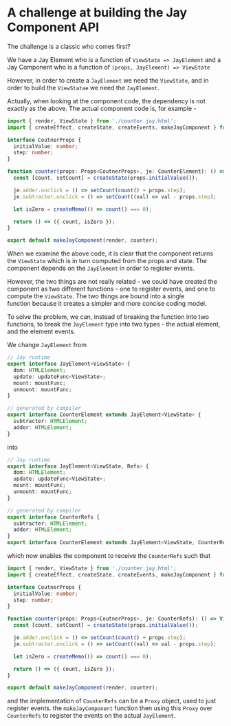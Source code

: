 # A challenge at building the Jay Component API

The challenge is a classic who comes first?

We have a Jay Element who is a function of `ViewState => JayElement`
and a Jay Component who is a function of `(props, JayElement) => ViewState`

However, in order to create a `JayElement` we need the `ViewState`, and
in order to build the `ViewStatae` we need the `JayElement`.

Actually, when looking at the component code, the dependency is not exactly
as the above. The actual component code is, for example -

```typescript
import { render, ViewState } from './counter.jay.html';
import { createEffect, createState, createEvents, makeJayComponent } from 'jay-hooks';

interface CoutnerProps {
  initialValue: number;
  step: number;
}

function counter(props: Props<CoutnerProps>, je: CounterElement): () => ViewState {
  const [count, setCount] = createState(props.initialValue());

  je.adder.onclick = () => setCount(count() + props.step);
  je.subtracter.onclick = () => setCount((val) => val - props.step);

  let isZero = createMemo(() => count() === 0);

  return () => ({ count, isZero });
}

export default makeJayComponent(render, counter);
```

When we examine the above code, it is clear that the component returns the
`ViewState` which is in turn computed from the props and state. The component depends on the
`JayElement` in order to register events.

However, the two things are not really related - we could have created the component as two different
functions - one to register events, and one to compute the `ViewState`. The two things are bound into a single  
function because it creates a simpler and more concise coding model.

To solve the problem, we can, instead of breaking the function into two functions, to break the `JayElement` type
into two types - the actual element, and the element events.

We change `JayElement` from

```typescript
// Jay runtime
export interface JayElement<ViewState> {
  dom: HTMLElement;
  update: updateFunc<ViewState>;
  mount: mountFunc;
  unmount: mountFunc;
}

// generated by compiler
export interface CounterElement extends JayElement<ViewState> {
  subtracter: HTMLElement;
  adder: HTMLElement;
}
```

into

```typescript
// Jay runtime
export interface JayElement<ViewState, Refs> {
  dom: HTMLElement;
  update: updateFunc<ViewState>;
  mount: mountFunc;
  unmount: mountFunc;
}

// generated by compiler
export interface CounterRefs {
  subtracter: HTMLElement;
  adder: HTMLElement;
}
export interface CounterElement extends JayElement<ViewState, CounterRefs>, CounterRefs {}
```

which now enables the component to receive the `CounterRefs` such that

```typescript
import { render, ViewState } from './counter.jay.html';
import { createEffect, createState, createEvents, makeJayComponent } from 'jay-hooks';

interface CoutnerProps {
  initialValue: number;
  step: number;
}

function counter(props: Props<CoutnerProps>, je: CounterRefs): () => ViewState {
  const [count, setCount] = createState(props.initialValue());

  je.adder.onclick = () => setCount(count() + props.step);
  je.subtracter.onclick = () => setCount((val) => val - props.step);

  let isZero = createMemo(() => count() === 0);

  return () => ({ count, isZero });
}

export default makeJayComponent(render, counter);
```

and the implementation of `CounterRefs` can be a `Proxy` object, used to just register
events. the `makeJayComponent` function then using this `Proxy` over `CounterRefs` to register
the events on the actual `JayElement`.
